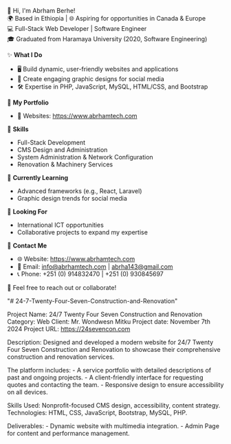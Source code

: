 👋 Hi, I'm Abrham Berhe!  
🌍 Based in Ethiopia | 🌐 Aspiring for opportunities in Canada & Europe  
💻 Full-Stack Web Developer | Software Engineer  
🎓 Graduated from Haramaya University (2020, Software Engineering)  

✨ **What I Do**  
- 🖥️ Build dynamic, user-friendly websites and applications  
- 🎨 Create engaging graphic designs for social media  
- 🛠️ Expertise in PHP, JavaScript, MySQL, HTML/CSS, and Bootstrap  

📂 **My Portfolio**  
- 🌟 Websites: https://www.abrhamtech.com 

📌 **Skills**  
- Full-Stack Development  
- CMS Design and Administration  
- System Administration & Network Configuration  
- Renovation & Machinery Services  

🌱 **Currently Learning**  
- Advanced frameworks (e.g., React, Laravel)  
- Graphic design trends for social media  

🚀 **Looking For**  
- International ICT opportunities  
- Collaborative projects to expand my expertise  

📧 **Contact Me**  
- 🌐 Website: https://www.abrhamtech.com
- 📩 Email: info@abrhamtech.com | abrha143@gmail.com  
- 📞 Phone: +251 (0) 914832470 | +251 (0) 930845697

💬 Feel free to reach out or collaborate!  



"# 24-7-Twenty-Four-Seven-Construction-and-Renovation"

Project Name: 24/7 Twenty Four Seven Construction and Renovation 
Category: Web 
Client: Mr. Wondwesn Mitku
Project date: November 7th 2024
Project URL: https://24sevencon.com

Description: Designed and developed a modern website for 24/7 Twenty Four Seven Construction and Renovation to showcase their comprehensive construction and renovation services. 

The platform includes:
    - A service portfolio with detailed descriptions of past and ongoing projects.
    - A client-friendly interface for requesting quotes and contacting the team.
    - Responsive design to ensure accessibility on all devices. 

Skills Used: Nonprofit-focused CMS design, accessibility, content strategy. 
Technologies: HTML, CSS, JavaScript, Bootstrap, MySQL, PHP. 

Deliverables:
    - Dynamic website with multimedia integration.
    - Admin Page for content and performance management.
